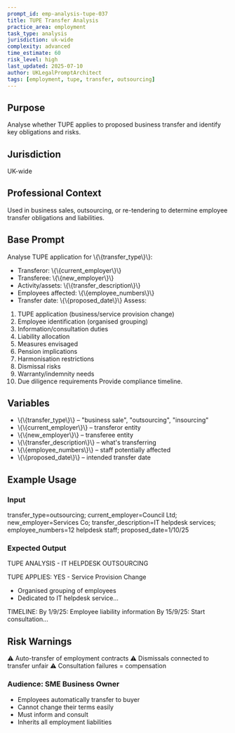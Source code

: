 ```yaml
---
prompt_id: emp-analysis-tupe-037
title: TUPE Transfer Analysis
practice_area: employment
task_type: analysis
jurisdiction: uk-wide
complexity: advanced
time_estimate: 60
risk_level: high
last_updated: 2025-07-10
author: UKLegalPromptArchitect
tags: [employment, tupe, transfer, outsourcing]
---
```


## Purpose
Analyse whether TUPE applies to proposed business transfer and identify key obligations and risks.

## Jurisdiction
UK-wide

## Professional Context
Used in business sales, outsourcing, or re-tendering to determine employee transfer obligations and liabilities.

## Base Prompt
Analyse TUPE application for \\{\\{transfer_type\\}\\}:
- Transferor: \\{\\{current_employer\\}\\}
- Transferee: \\{\\{new_employer\\}\\}
- Activity/assets: \\{\\{transfer_description\\}\\}
- Employees affected: \\{\\{employee_numbers\\}\\}
- Transfer date: \\{\\{proposed_date\\}\\}
Assess:
1. TUPE application (business/service provision change)
2. Employee identification (organised grouping)
3. Information/consultation duties
4. Liability allocation
5. Measures envisaged
6. Pension implications
7. Harmonisation restrictions
8. Dismissal risks
9. Warranty/indemnity needs
10. Due diligence requirements
Provide compliance timeline.

## Variables
- \\{\\{transfer_type\\}\\} – "business sale", "outsourcing", "insourcing"
- \\{\\{current_employer\\}\\} – transferor entity
- \\{\\{new_employer\\}\\} – transferee entity
- \\{\\{transfer_description\\}\\} – what's transferring
- \\{\\{employee_numbers\\}\\} – staff potentially affected
- \\{\\{proposed_date\\}\\} – intended transfer date

## Example Usage
### Input
transfer_type=outsourcing; current_employer=Council Ltd; new_employer=Services Co; transfer_description=IT helpdesk services; employee_numbers=12 helpdesk staff; proposed_date=1/10/25

### Expected Output
TUPE ANALYSIS - IT HELPDESK OUTSOURCING

TUPE APPLIES: YES - Service Provision Change
- Organised grouping of employees
- Dedicated to IT helpdesk service...

TIMELINE:
By 1/9/25: Employee liability information
By 15/9/25: Start consultation...

## Risk Warnings
⚠️ Auto-transfer of employment contracts
⚠️ Dismissals connected to transfer unfair
⚠️ Consultation failures = compensation

### Audience: SME Business Owner
- Employees automatically transfer to buyer
- Cannot change their terms easily
- Must inform and consult
- Inherits all employment liabilities
